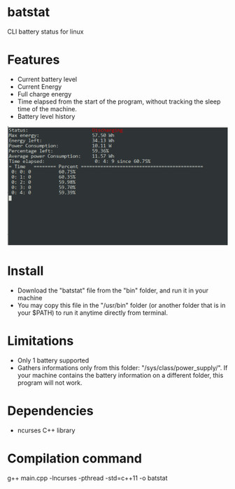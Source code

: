 # batstat
CLI battery status for linux

# Features
* Current battery level
* Current Energy
* Full charge energy
* Time elapsed from the start of the program, without tracking the sleep time of the machine.
* Battery level history

![Screenshot from application](example.png)

# Install
* Download the "batstat" file from the "bin" folder, and run it in your machine
* You may copy this file in the "/usr/bin" folder (or another folder that is in your $PATH) to run it anytime directly from terminal.

# Limitations
* Only 1 battery supported
* Gathers informations only from this folder: "/sys/class/power_supply/".
If your machine contains the battery information on a different folder, this program will not work.

# Dependencies
* ncurses C++ library

# Compilation command
g++ main.cpp -lncurses -pthread -std=c++11 -o batstat

